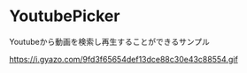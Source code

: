 # YoutubePicker
Youtubeから動画を検索し再生することができるサンプル

https://i.gyazo.com/9fd3f65654def13dce88c30e43c88554.gif
